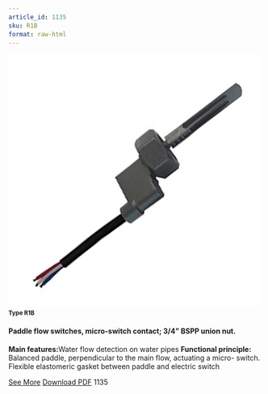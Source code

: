 ```yaml
---
article_id: 1135
sku: R1B
format: raw-html
---
```

 <img src="../new-images/R1B.jpg" class="card-imgs mb-2">
 <small class="text-grey mb-2"><b>Type R1B</b> </small>
 <h4>Paddle flow switches, micro-switch contact; 3/4&#x201D; BSPP union nut.</h4>
 <p><b>Main features:</b>Water flow detection on water pipes
 <b>Functional principle:</b> Balanced paddle, perpendicular to the main flow, actuating a micro- switch. Flexible elastomeric gasket between paddle and electric switch</p>
 <div class="btns">
 <a href="paddle-flow-switches-type-r1b.html" class="btn-red">See More</a>
 <a href="pdf/6-11-12Plastic paddle20140311.pdf" target="_blank" class="btn-red">Download PDF</a>
 <!-- <a href="http://www.ultimheat.com/cat6.html" target="_blank" class="access-link"> Access full catalogue <i class="fa fa-external-link" aria-hidden="true"></i> </a> -->
 <span class="number-btn">1135</span>
 </div>
 